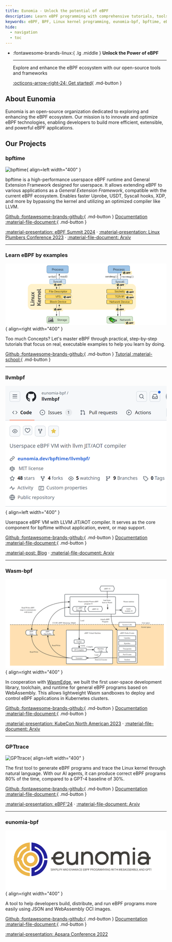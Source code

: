 ```yaml
---
title: Eunomia - Unlock the potential of eBPF
description: Learn eBPF programming with comprehensive tutorials, tools, and frameworks. Explore eunomia-bpf, bpftime, and the complete eBPF ecosystem for building high-performance Linux kernel programs.
keywords: eBPF, BPF, Linux kernel programming, eunomia-bpf, bpftime, eBPF tutorials, kernel tracing
hide:
  - navigation
  - toc
---
```


<div class="grid cards" markdown>

-   :fontawesome-brands-linux:{ .lg .middle } __Unlock the Power of eBPF__

    ---

    Explore and enhance the eBPF ecosystem with our open-source tools and frameworks

    [:octicons-arrow-right-24: Get started](https://github.com/eunomia-bpf/){ .md-button }

</div>

<style>
.md-typeset .grid {
    grid-template-columns: repeat(auto-fit, minmax(16rem, 1fr));
    grid-gap: 1rem;
    margin: 1rem 0;
}
.md-typeset .grid.cards > :is(ul, ol) {
    display: contents;
}
.md-typeset .grid.cards > :is(ul, ol) > li,
.md-typeset .grid > .card {
    border: .05rem solid var(--md-default-fg-color--lightest);
    border-radius: .5rem;
    display: block;
    margin: 0;
    padding: 1rem;
    transition: border .25s,box-shadow .25s;
}
.md-typeset .grid.cards > :is(ul, ol) > li:focus-within,
.md-typeset .grid.cards > :is(ul, ol) > li:hover,
.md-typeset .grid > .card:focus-within,
.md-typeset .grid > .card:hover {
    border-color: #0FF1CE;
    box-shadow: var(--md-shadow-z2);
}
.lg.middle {
    font-size: 2.5rem;
    vertical-align: middle;
}
</style>

## About Eunomia

Eunomia is an open-source organization dedicated to exploring and enhancing the eBPF ecosystem. Our mission is to innovate and optimize eBPF technologies, enabling developers to build more efficient, extensible, and powerful eBPF applications.

## Our Projects

### bpftime

![bpftime](https://eunomia.dev/bpftime/documents/bpftime.png){ align=left width="400" }

bpftime is a high-performance userspace eBPF runtime and General Extension Framework designed for userspace. It allows extending eBPF to various applications as a *General Extension Framework*, compatible with the current eBPF ecosystem. Enables faster Uprobe, USDT, Syscall hooks, XDP, and more by bypassing the kernel and utilizing an optimized compiler like LLVM.

[Github :fontawesome-brands-github:](https://github.com/eunomia-bpf/bpftime){ .md-button }
[Documentation :material-file-document:](https://eunomia.dev/bpftime){ .md-button }

[:material-presentation: eBPF Summit 2024](https://ebpf.io/summit-2024-schedule/) · 
[:material-presentation: Linux Plumbers Conference 2023](https://lpc.events/event/17/abstracts/1741/) · 
[:material-file-document: Arxiv](https://arxiv.org/abs/2311.07923)

---

### Learn eBPF by examples

![tutorial](ebpf_arch.png){ align=right width="400" }

Too much Concepts? Let's master eBPF through practical, step-by-step tutorials that focus on real, executable examples to help you learn by doing.

[Github :fontawesome-brands-github:](https://github.com/eunomia-bpf/bpf-developer-tutorial){ .md-button }
[Tutorial :material-school:](https://eunomia.dev/tutorials){ .md-button }

---

### llvmbpf

![llvmbpf](llvmbpf.png){ align=left width="400" }

Userspace eBPF VM with LLVM JIT/AOT compiler. It serves as the core component for bpftime without application, event, or map support.

[Github :fontawesome-brands-github:](https://github.com/eunomia-bpf/llvmbpf){ .md-button }
[Documentation :material-file-document:](https://eunomia.dev/bpftime/llvmbpf){ .md-button }

[:material-post: Blog](https://eunomia.dev/blogs/llvmbpf/) · 
[:material-file-document: Arxiv](https://arxiv.org/abs/2311.07923)

---

### Wasm-bpf

![Wasm-bpf](https://raw.githubusercontent.com/eunomia-bpf/wasm-bpf/refs/heads/main/docs/wasm-bpf-no-bcc.png){ align=right width="400" }

In cooperation with [WasmEdge](https://github.com/WasmEdge/WasmEdge), we built the first user-space development library, toolchain, and runtime for general eBPF programs based on WebAssembly. This allows lightweight Wasm sandboxes to deploy and control eBPF applications in Kubernetes clusters.

[Github :fontawesome-brands-github:](https://github.com/eunomia-bpf/wasm-bpf){ .md-button }
[Documentation :material-file-document:](https://eunomia.dev/wasm-bpf){ .md-button }

[:material-presentation: KubeCon North American 2023](https://sched.co/1R2uf) · 
[:material-file-document: Arxiv](https://arxiv.org/abs/2408.04856v1)

---

### GPTtrace

![GPTtrace](https://eunomia.dev/GPTtrace/doc/trace.png){ align=left width="400" }

The first tool to generate eBPF programs and trace the Linux kernel through natural language. With our AI agents, it can produce correct eBPF programs 80% of the time, compared to a GPT-4 baseline of 30%.

[Github :fontawesome-brands-github:](https://github.com/eunomia-bpf/GPTtrace){ .md-button }
[Documentation :material-file-document:](https://eunomia.dev/GPTtrace){ .md-button }

[:material-presentation: eBPF'24](https://dl.acm.org/doi/10.1145/3672197.3673434) · 
[:material-file-document: Arxiv](https://arxiv.org/abs/2311.07923)

---

### eunomia-bpf

![eunomia-bpf](https://raw.githubusercontent.com/eunomia-bpf/eunomia-bpf/master/documents/src/img/logo.png){ align=right width="400" }

A tool to help developers build, distribute, and run eBPF programs more easily using JSON and WebAssembly OCI images.

[Github :fontawesome-brands-github:](https://github.com/eunomia-bpf/eunomia-bpf){ .md-button }
[Documentation :material-file-document:](https://eunomia.dev/eunomia-bpf){ .md-button }

[:material-presentation: Apsara Conference 2022](https://www.alibabacloud.com/blog/eunomia-bpf-the-lightweight-development-framework-for-ebpf-and-webassembly-is-now-available_599688)

